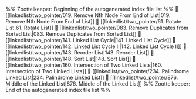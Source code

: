 %% Zoottelkeeper: Beginning of the autogenerated index file list  %%
📄 [[linkedlist/two_pointer/019. Remove Nth Node From End of List|019. Remove Nth Node From End of List]]
📄 [[linkedlist/two_pointer/61. Rotate List|61. Rotate List]]
📄 [[linkedlist/two_pointer/083. Remove Duplicates from Sorted List|083. Remove Duplicates from Sorted List]]
📄 [[linkedlist/two_pointer/141. Linked List Cycle|141. Linked List Cycle]]
📄 [[linkedlist/two_pointer/142. Linked List Cycle II|142. Linked List Cycle II]]
📄 [[linkedlist/two_pointer/143. Reorder List|143. Reorder List]]
📄 [[linkedlist/two_pointer/148. Sort List|148. Sort List]]
📄 [[linkedlist/two_pointer/160. Intersection of Two Linked Lists|160. Intersection of Two Linked Lists]]
📄 [[linkedlist/two_pointer/234. Palindrome Linked List|234. Palindrome Linked List]]
📄 [[linkedlist/two_pointer/876. Middle of the Linked List|876. Middle of the Linked List]]
%% Zoottelkeeper: End of the autogenerated index file list  %%
